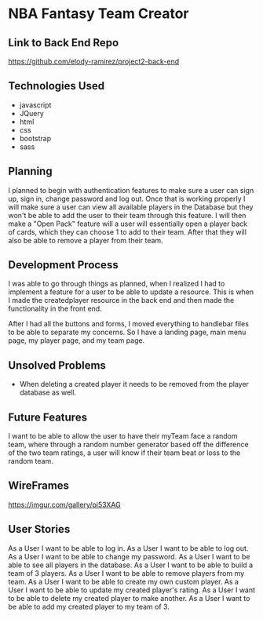 # NBA Fantasy Team Creator

## Link to Back End Repo
https://github.com/elody-ramirez/project2-back-end

## Technologies Used
- javascript
- JQuery
- html
- css
- bootstrap
- sass

## Planning
I planned to begin with authentication features to make sure a user can sign up,
sign in, change password and log out. Once that is working properly I will
make sure a user can view all available players in the Database but they won't
be able to add the user to their team through this feature. I will then make a
"Open Pack" feature will a user will essentially open a player back of cards,
which they can choose 1 to add to their team. After that they will also be able
to remove a player from their team.
## Development Process
I was able to go through things as planned, when I realized I had to implement
a feature for a user to be able to update a resource. This is when I made the
createdplayer resource in the back end and then made the functionality in the
front end.

After I had all the buttons and forms, I moved everything to handlebar files
to be able to separate my concerns. So I have a landing page, main menu page, my
player page, and my team page.

## Unsolved Problems
- When deleting a created player it needs to be removed from the player
database as well.

## Future Features
I want to be able to allow the user to have their myTeam face a random team,
where through a random number generator based off the difference of the two team
ratings, a user will know if their team beat or loss to the random team.
## WireFrames
https://imgur.com/gallery/pi53XAG

## User Stories
As a User I want to be able to log in.
As a User I want to be able to log out.
As a User I want to be able to change my password.
As a User I want to be able to see all players in the database.
As a User I want to be able to build a team of 3 players.
As a User I want to be able to remove players from my team.
As a User I want to be able to create my own custom player.
As a User I want to be able to update my created player's rating.
As a User I want to be able to delete my created player to make another.
As a User I want to be able to add my created player to my team of 3. 
